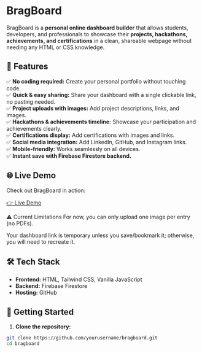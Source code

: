 # BragBoard

BragBoard is a **personal online dashboard builder** that allows students, developers, and professionals to showcase their **projects, hackathons, achievements, and certifications** in a clean, shareable webpage without needing any HTML or CSS knowledge.

## 🚀 Features

✅ **No coding required:** Create your personal portfolio without touching code.  
✅ **Quick & easy sharing:** Share your dashboard with a single clickable link, no pasting needed.  
✅ **Project uploads with images:** Add project descriptions, links, and images.  
✅ **Hackathons & achievements timeline:** Showcase your participation and achievements clearly.  
✅ **Certifications display:** Add certifications with images and links.  
✅ **Social media integration:** Add LinkedIn, GitHub, and Instagram links.  
✅ **Mobile-friendly:** Works seamlessly on all devices.  
✅ **Instant save with Firebase Firestore backend.**

## 🌐 Live Demo

Check out BragBoard in action:

[👉 Live Demo](https://pavan6559.github.io/BragBoard/)

⚠️ Current Limitations
For now, you can only upload one image per entry (no PDFs).

Your dashboard link is temporary unless you save/bookmark it; otherwise, you will need to recreate it.

## 🛠️ Tech Stack

- **Frontend:** HTML, Tailwind CSS, Vanilla JavaScript
- **Backend:** Firebase Firestore
- **Hosting:** GitHub

## 🏁 Getting Started

1. **Clone the repository:**

```bash
git clone https://github.com/yourusername/bragboard.git
cd bragboard
